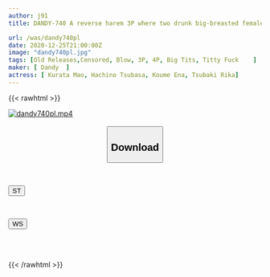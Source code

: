 ```yaml
---
author: j91
title: DANDY-740 A reverse harem 3P where two drunk big-breasted female friends who were sleeping next to each other crawl into the futon and release their sexual desires with my dick.

url: /was/dandy740pl
date: 2020-12-25T21:00:00Z
image: "dandy740pl.jpg"
tags: [Old Releases,Censored, Blow, 3P, 4P, Big Tits, Titty Fuck	]
maker: [ Dandy  ]
actress: [ Kurata Mao, Hachino Tsubasa, Koume Ena, Tsubaki Rika]
---
```



{{< rawhtml >}}

<div class="video" data-videoid="K48A6k984ytjL9">
    <a href="javascript:;">
        <img src="/was/dandy740pl/dandy740pl.jpg" width="WIDTH" height="HEIGHT" alt="dandy740pl.mp4" loading="lazy">
    </a>
</div>

<script type="text/javascript" src="https://j91.asia/asset/on-demand-st.js"></script>

<br>
  <link rel="stylesheet" href="https://j91.asia/asset/bs5.css">
  
  <center>
  <button class="btn btn-primary" type="button" data-bs-toggle="collapse" data-bs-target=".multi-collapse" aria-expanded="false" aria-controls="multiCollapseExample1 multiCollapseExample2"><h2>Download</h2></button></center>
</p>
<div class="row">
  <div class="col">
    <div class="collapse multi-collapse" id="multiCollapseExample1">
      <div class="card card-body">
	      	      <br>
<div class="buttons">  
<p><a href="https://streamtape.to/v/K48A6k984ytjL9" target="_blank"><button class="btn-hover color-3"><i class="fa fa-download"></i> ST</button></a></p></div>
    </div>
  </div>
</div>
  <div class="col">
    <div class="collapse multi-collapse" id="multiCollapseExample2">
      <div class="card card-body">
	      <br>
<div class="buttons">
<p><a href="https://wolfstream.tv/hpr33f56x7xo" target="_blank"><button class="btn-hover color-8"><i class="fa fa-download"></i> WS</button></a></p></div>
<br><br>
      </div>
    </div>
  </div>
</div>

{{< /rawhtml >}}